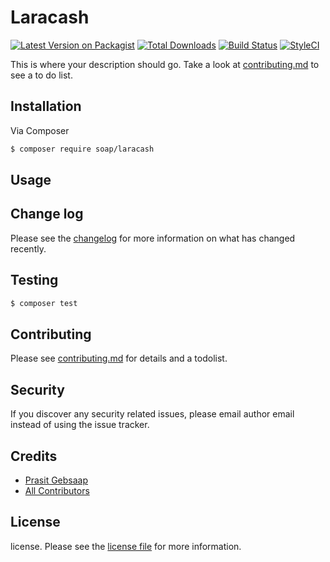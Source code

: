 # Laracash

[![Latest Version on Packagist][ico-version]][link-packagist]
[![Total Downloads][ico-downloads]][link-downloads]
[![Build Status][ico-travis]][link-travis]
[![StyleCI][ico-styleci]][link-styleci]

This is where your description should go. Take a look at [contributing.md](contributing.md) to see a to do list.

## Installation

Via Composer

``` bash
$ composer require soap/laracash
```

## Usage

## Change log

Please see the [changelog](changelog.md) for more information on what has changed recently.

## Testing

``` bash
$ composer test
```

## Contributing

Please see [contributing.md](contributing.md) for details and a todolist.

## Security

If you discover any security related issues, please email author email instead of using the issue tracker.

## Credits

- [Prasit Gebsaap][link-author]
- [All Contributors][link-contributors]

## License

license. Please see the [license file](license.md) for more information.

[ico-version]: https://img.shields.io/packagist/v/soap/laracash.svg?style=flat-square
[ico-downloads]: https://img.shields.io/packagist/dt/soap/laracash.svg?style=flat-square
[ico-travis]: https://img.shields.io/travis/soap/laracash/master.svg?style=flat-square
[ico-styleci]: https://styleci.io/repos/12345678/shield

[link-packagist]: https://packagist.org/packages/soap/laracash
[link-downloads]: https://packagist.org/packages/soap/laracash
[link-travis]: https://travis-ci.org/soap/laracash
[link-styleci]: https://styleci.io/repos/12345678
[link-author]: https://github.com/soap
[link-contributors]: ../../contributors
